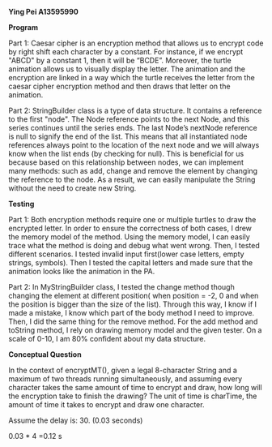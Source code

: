 **Ying Pei  A13595990**

**Program**

Part 1:  Caesar cipher is an encryption method that allows us to encrypt code by right shift each character by a constant. For instance, if we encrypt "ABCD" by a constant 1, then it will be “BCDE”. Moreover, the turtle animation allows us to visually display the letter. The animation and the encryption are linked in a way which the turtle receives the letter from the caesar cipher encryption method and then draws that letter on the animation.

Part 2: StringBuilder class is a type of data structure. It contains a reference to the first "node". The Node reference points to the next Node, and this series continues until the series ends. The last Node’s nextNode reference is null to signify the end of the list. This means that all instantiated node references always point to the location of the next node and we will always know when the list ends (by checking for null). This is beneficial for us because based on this relationship between nodes, we can implement many methods: such as add, change and remove the element by changing the reference to the node. As a result, we can easily manipulate the String without the need to create new String.

**Testing**

Part 1: Both encryption methods require one or multiple turtles to draw the encrypted letter. In order to ensure the correctness of both cases, I drew the memory model of the method. Using the memory model, I can easily trace what the method is doing and debug what went wrong. Then,  I tested different scenarios. I tested invalid input first(lower case letters, empty strings, symbols). Then I tested the capital letters and made sure that the animation looks like the animation in the PA.

Part 2: In MyStringBuilder class, I tested the change method though changing the element at different position( when position = -2, 0 and when the position is bigger than the size of the list). Through this way, I know if I made a mistake, I know which part of the body method I need to improve. Then, I did the same thing for the remove method. For the add method and toString method, I rely on drawing memory model and the given tester. On a scale of 0-10, I am 80% confident about my data structure. 

**Conceptual Question**

In the context of encryptMT(), given a legal 8-character String and a maximum of two threads running simultaneously, and assuming every character takes the same amount of time to encrypt and draw, how long will the encryption take to finish the drawing? The unit of time is charTime, the amount of time it takes to encrypt and draw one character.

Assume the delay is: 30. (0.03 seconds)

0.03 * 4 =0.12 s

